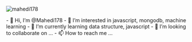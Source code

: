 <p align="left"> <img src="https://komarev.com/ghpvc/?username=mahedi178&label=Profile%20views&color=0e75b6&style=flat" alt="mahedi178" /> </p>
- 👋 Hi, I’m @Mahedi178
- 👀 I’m interested in javascript, mongodb, machine learning
- 🌱 I’m currently learning data structure, javascript
- 💞️ I’m looking to collaborate on ...
- 📫 How to reach me ...

<!---
Mahedi178/Mahedi178 is a ✨ special ✨ repository because its `README.md` (this file) appears on your GitHub profile.
You can click the Preview link to take a look at your changes.
--->

